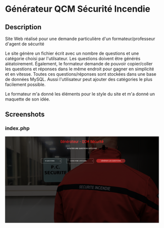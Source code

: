 # Générateur QCM Sécurité Incendie

## Description

Site Web réalisé pour une demande particulière d'un formateur/professeur d'agent de sécurité

Le site génère un fichier écrit avec un nombre de questions et une catégorie choisi par l'utilsateur. Les questions doivent être générés aléatoirement. Également, le formateur demande de pouvoir copier/coller les questions et réponses dans le même endroit pour gagner en simplicité et en vitesse. Toutes ces questions/réponses sont stockées dans une base de données MySQL. Aussi l'utilisateur peut ajouter des catégories le plus facilement possible.

Le formateur m'a donné les éléments pour le style du site et m'a donné un maquette de son idée.

## Screenshots

### index.php
![screen](./qcmpublic/imgGIT/img1.png)
